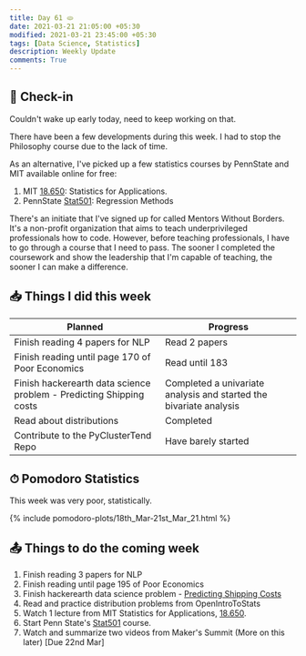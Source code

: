 ```yaml
---
title: Day 61 🫓
date: 2021-03-21 21:05:00 +05:30
modified: 2021-03-21 23:45:00 +05:30
tags: [Data Science, Statistics]
description: Weekly Update
comments: True
---
```


## 📩 Check-in

Couldn't wake up early today, need to keep working on that.

There have been a few developments during this week. I had to stop the Philosophy course due to the lack of time.

As an alternative, I've picked up a few statistics courses by PennState and MIT available online for free:

1. MIT <a href="https://ocw.mit.edu/courses/mathematics/18-650-statistics-for-applications-fall-2016/" rel="noopener" target="_blank">18.650</a>: Statistics for Applications.
2. PennState <a href="https://online.stat.psu.edu/stat501/" rel="noopener" target="_blank">Stat501</a>: Regression Methods

There's an initiate that I've signed up for called Mentors Without Borders. It's a non-profit organization that aims to teach underprivileged professionals how to code. However, before teaching professionals, I have to go through a course that I need to pass. The sooner I completed the coursework and show the leadership that I'm capable of teaching, the sooner I can make a difference.

## 📥 Things I did this week

| Planned                                                             | Progress                                                           |
| ------------------------------------------------------------------- | ------------------------------------------------------------------ |
| Finish reading 4 papers for NLP                                     | Read 2 papers                                                      |
| Finish reading until page 170 of Poor Economics                     | Read until 183                                                     |
| Finish hackerearth data science problem - Predicting Shipping costs | Completed a univariate analysis and started the bivariate analysis |
| Read about distributions                                            | Completed                                                          |
| Contribute to the PyClusterTend Repo                                | Have barely started                                                |

## ⏱ Pomodoro Statistics

This week was very poor, statistically.

{%  include pomodoro-plots/18th_Mar-21st_Mar_21.html  %}

## 📤 Things to do the coming week

1. Finish reading 3 papers for NLP
2. Finish reading until page 195 of Poor Economics
3. Finish hackerearth data science problem - <a href="https://www.hackerearth.com/challenges/competitive/hackerearth-machine-learning-challenge-predict-shipping-cost/" rel="noopener" target="_blank">Predicting Shipping Costs</a>
4. Read and practice distribution problems from OpenIntroToStats
5. Watch 1 lecture from MIT Statistics for Applications, <a href="https://ocw.mit.edu/courses/mathematics/18-650-statistics-for-applications-fall-2016/" rel="noopener" target="_blank">18.650</a>.
6. Start Penn State's <a href="https://online.stat.psu.edu/stat501/" rel="noopener" target="_blank">Stat501<a/> course.
7. Watch and summarize two videos from Maker's Summit (More on this later) [Due 22nd Mar]

